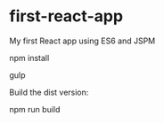 # first-react-app
My first React app using ES6 and JSPM

npm install

gulp

Build the dist version:

npm run build
